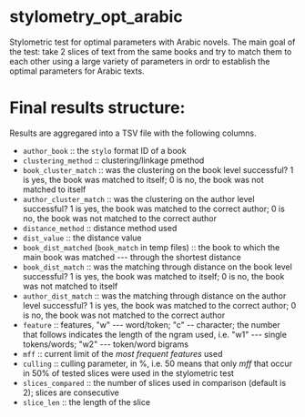 # stylometry_opt_arabic

Stylometric test for optimal parameters with Arabic novels. The main goal of the test: take 2 slices of text from the same books and try to match them to each other using a large variety of parameters in ordr to establish the optimal parameters for Arabic texts.

# Final results structure:

Results are aggregared into a TSV file with the following columns.

- `author_book` :: the `stylo` format ID of a book
- `clustering_method` :: clustering/linkage pmethod
- `book_cluster_match` :: was the clustering on the book level successful? 1 is yes, the book was matched to itself; 0 is no, the book was not matched to itself 
- `author_cluster_match` :: was the clustering on the author level successful? 1 is yes, the book was matched to the correct author; 0 is no, the book was not matched to the correct author 
- `distance_method` :: distance method used
- `dist_value` :: the distance value
- `book_dist_matched` (`book_match` in temp files) :: the book to which the main book was matched --- through the shortest distance
- `book_dist_match` :: was the matching through distance on the book level successful? 1 is yes, the book was matched to itself; 0 is no, the book was not matched to itself
- `author_dist_match` :: was the matching through distance on the author level successful? 1 is yes, the book was matched to the correct author; 0 is no, the book was not matched to the correct author
- `feature` :: features, "w" --- word/token; "c" -- character; the number that follows indicates the length of the ngram used, i.e. "w1" --- single tokens/words; "w2" --- token/word bigrams
- `mff` :: current limit of the *most frequent features* used
- `culling` :: culling parameter, in %, i.e. 50 means that only *mff* that occur in 50% of tested slices were used in the stylometric test
- `slices_compared` :: the number of slices used in comparison (default is 2); slices are consecutive
- `slice_len` :: the length of the slice